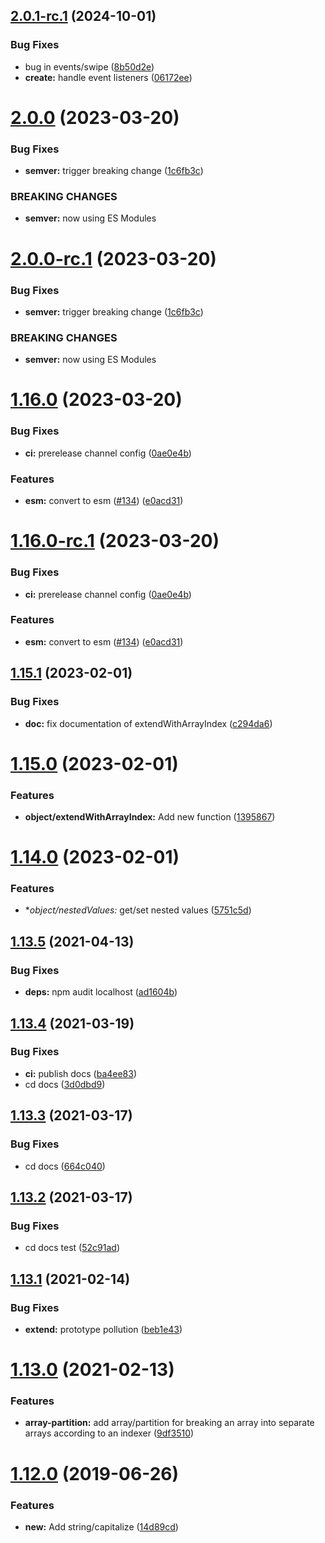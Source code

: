 ## [2.0.1-rc.1](https://github.com/MrSwitch/tricks/compare/v2.0.0...v2.0.1-rc.1) (2024-10-01)


### Bug Fixes

* bug in events/swipe ([8b50d2e](https://github.com/MrSwitch/tricks/commit/8b50d2ede2781396794af9c55afaed55761aebd4))
* **create:** handle event listeners ([06172ee](https://github.com/MrSwitch/tricks/commit/06172ee07bea0d778a22f45940dcecbc40478626))

# [2.0.0](https://github.com/MrSwitch/tricks/compare/v1.16.0...v2.0.0) (2023-03-20)


### Bug Fixes

* **semver:** trigger breaking change ([1c6fb3c](https://github.com/MrSwitch/tricks/commit/1c6fb3ce1411397607ef8356066f2cb9dcf8c255))


### BREAKING CHANGES

* **semver:** now using ES Modules

# [2.0.0-rc.1](https://github.com/MrSwitch/tricks/compare/v1.16.0...v2.0.0-rc.1) (2023-03-20)


### Bug Fixes

* **semver:** trigger breaking change ([1c6fb3c](https://github.com/MrSwitch/tricks/commit/1c6fb3ce1411397607ef8356066f2cb9dcf8c255))


### BREAKING CHANGES

* **semver:** now using ES Modules

# [1.16.0](https://github.com/MrSwitch/tricks/compare/v1.15.1...v1.16.0) (2023-03-20)


### Bug Fixes

* **ci:** prerelease channel config ([0ae0e4b](https://github.com/MrSwitch/tricks/commit/0ae0e4b93ee46e841105ed212e1300c2093f9880))


### Features

* **esm:** convert to esm ([#134](https://github.com/MrSwitch/tricks/issues/134)) ([e0acd31](https://github.com/MrSwitch/tricks/commit/e0acd3149a9fa7cea757b3ff75a8452681e77702))

# [1.16.0-rc.1](https://github.com/MrSwitch/tricks/compare/v1.15.1...v1.16.0-rc.1) (2023-03-20)


### Bug Fixes

* **ci:** prerelease channel config ([0ae0e4b](https://github.com/MrSwitch/tricks/commit/0ae0e4b93ee46e841105ed212e1300c2093f9880))


### Features

* **esm:** convert to esm ([#134](https://github.com/MrSwitch/tricks/issues/134)) ([e0acd31](https://github.com/MrSwitch/tricks/commit/e0acd3149a9fa7cea757b3ff75a8452681e77702))

## [1.15.1](https://github.com/MrSwitch/tricks/compare/v1.15.0...v1.15.1) (2023-02-01)


### Bug Fixes

* **doc:** fix documentation of extendWithArrayIndex ([c294da6](https://github.com/MrSwitch/tricks/commit/c294da6d7eda0ba4faa96b4e10b010956e706878))

# [1.15.0](https://github.com/MrSwitch/tricks/compare/v1.14.0...v1.15.0) (2023-02-01)


### Features

* **object/extendWithArrayIndex:** Add new function ([1395867](https://github.com/MrSwitch/tricks/commit/1395867aa38356234440c177e9c2538adeb9ca4b))

# [1.14.0](https://github.com/MrSwitch/tricks/compare/v1.13.5...v1.14.0) (2023-02-01)


### Features

* **object/*nestedValues:** get/set nested values ([5751c5d](https://github.com/MrSwitch/tricks/commit/5751c5de8de511961e85706faac50a6585ce92df))

## [1.13.5](https://github.com/MrSwitch/tricks/compare/v1.13.4...v1.13.5) (2021-04-13)


### Bug Fixes

* **deps:** npm audit localhost ([ad1604b](https://github.com/MrSwitch/tricks/commit/ad1604bd01523162ac5c305d9bb042fec1f23c95))

## [1.13.4](https://github.com/MrSwitch/tricks/compare/v1.13.3...v1.13.4) (2021-03-19)


### Bug Fixes

* **ci:** publish docs ([ba4ee83](https://github.com/MrSwitch/tricks/commit/ba4ee839cd441a41016d9abecae1966bd5f31f1b))
* cd docs ([3d0dbd9](https://github.com/MrSwitch/tricks/commit/3d0dbd976d12719383fba2eb6044915c66be1cb6))

## [1.13.3](https://github.com/MrSwitch/tricks/compare/v1.13.2...v1.13.3) (2021-03-17)


### Bug Fixes

* cd docs ([664c040](https://github.com/MrSwitch/tricks/commit/664c0408c36f1c3e74b6b700d3249fb5cec3bc43))

## [1.13.2](https://github.com/MrSwitch/tricks/compare/v1.13.1...v1.13.2) (2021-03-17)


### Bug Fixes

* cd docs test ([52c91ad](https://github.com/MrSwitch/tricks/commit/52c91adff9600db490acfa1f3c5ff0b2b745bdb5))

## [1.13.1](https://github.com/MrSwitch/tricks/compare/v1.13.0...v1.13.1) (2021-02-14)


### Bug Fixes

* **extend:** prototype pollution ([beb1e43](https://github.com/MrSwitch/tricks/commit/beb1e43eab5aa4f4403483afadd39ea7ba020351))

# [1.13.0](https://github.com/MrSwitch/tricks/compare/v1.12.0...v1.13.0) (2021-02-13)


### Features

* **array-partition:** add array/partition for breaking an array into separate arrays according to an indexer ([9df3510](https://github.com/MrSwitch/tricks/commit/9df35102bfa971a6dafcd47b7bdd98907ec89c37))

# [1.12.0](https://github.com/MrSwitch/tricks/compare/v1.11.1...v1.12.0) (2019-06-26)


### Features

* **new:** Add string/capitalize ([14d89cd](https://github.com/MrSwitch/tricks/commit/14d89cd))
